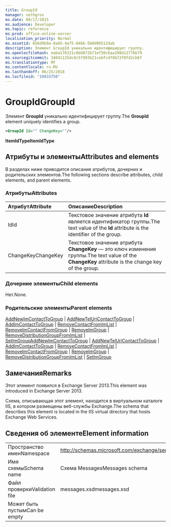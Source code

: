 ```yaml
---
title: GroupId
manager: sethgros
ms.date: 09/17/2015
ms.audience: Developer
ms.topic: reference
ms.prod: office-online-server
localization_priority: Normal
ms.assetid: 656d9b9a-8a65-4a75-8466-5b0d96512dab
description: Элемент GroupId уникально идентифицирует группу.
ms.openlocfilehash: eaba176321c0dd872b71ef50cbaa298d1277bb79
ms.sourcegitcommit: 34041125dc8c5f993b21cebfc4f8b72f0fd2cb6f
ms.translationtype: MT
ms.contentlocale: ru-RU
ms.lasthandoff: 06/25/2018
ms.locfileid: "19833750"
---
```

# <a name="groupid"></a><span data-ttu-id="5e9f1-103">GroupId</span><span class="sxs-lookup"><span data-stu-id="5e9f1-103">GroupId</span></span>

<span data-ttu-id="5e9f1-104">Элемент **GroupId** уникально идентифицирует группу.</span><span class="sxs-lookup"><span data-stu-id="5e9f1-104">The **GroupId** element uniquely identifies a group.</span></span> 
  
```XML
<GroupId Id="" ChangeKey=""/>
```

 <span data-ttu-id="5e9f1-105">**ItemIdType**</span><span class="sxs-lookup"><span data-stu-id="5e9f1-105">**ItemIdType**</span></span>
## <a name="attributes-and-elements"></a><span data-ttu-id="5e9f1-106">Атрибуты и элементы</span><span class="sxs-lookup"><span data-stu-id="5e9f1-106">Attributes and elements</span></span>

<span data-ttu-id="5e9f1-107">В разделах ниже приводится описание атрибутов, дочерних и родительских элементов.</span><span class="sxs-lookup"><span data-stu-id="5e9f1-107">The following sections describe attributes, child elements, and parent elements.</span></span>
  
### <a name="attributes"></a><span data-ttu-id="5e9f1-108">Атрибуты</span><span class="sxs-lookup"><span data-stu-id="5e9f1-108">Attributes</span></span>

|<span data-ttu-id="5e9f1-109">**Атрибут**</span><span class="sxs-lookup"><span data-stu-id="5e9f1-109">**Attribute**</span></span>|<span data-ttu-id="5e9f1-110">**Описание**</span><span class="sxs-lookup"><span data-stu-id="5e9f1-110">**Description**</span></span>|
|:-----|:-----|
|<span data-ttu-id="5e9f1-111">Id</span><span class="sxs-lookup"><span data-stu-id="5e9f1-111">Id</span></span>  <br/> |<span data-ttu-id="5e9f1-112">Текстовое значение атрибута **Id** является идентификатор группы.</span><span class="sxs-lookup"><span data-stu-id="5e9f1-112">The text value of the **Id** attribute is the identifier of the group.</span></span>  <br/> |
|<span data-ttu-id="5e9f1-113">ChangeKey</span><span class="sxs-lookup"><span data-stu-id="5e9f1-113">ChangeKey</span></span>  <br/> |<span data-ttu-id="5e9f1-114">Текстовое значение атрибута **ChangeKey** — это ключ изменения группы.</span><span class="sxs-lookup"><span data-stu-id="5e9f1-114">The text value of the **ChangeKey** attribute is the change key of the group.</span></span>  <br/> |
   
### <a name="child-elements"></a><span data-ttu-id="5e9f1-115">Дочерние элементы</span><span class="sxs-lookup"><span data-stu-id="5e9f1-115">Child elements</span></span>

<span data-ttu-id="5e9f1-116">Нет.</span><span class="sxs-lookup"><span data-stu-id="5e9f1-116">None.</span></span>
  
### <a name="parent-elements"></a><span data-ttu-id="5e9f1-117">Родительские элементы</span><span class="sxs-lookup"><span data-stu-id="5e9f1-117">Parent elements</span></span>

<span data-ttu-id="5e9f1-118">[AddNewImContactToGroup](addnewimcontacttogroup.md) | [AddNewTelUriContactToGroup](addnewteluricontacttogroup.md) | [AddImContactToGroup](addimcontacttogroup.md) | [RemoveContactFromImList](removecontactfromimlist.md) | [RemoveImContactFromGroup](removeimcontactfromgroup.md) | [RemoveImGroup](removeimgroup.md)  |  [RemoveDistributionGroupFromImList](removedistributiongroupfromimlist.md) | [SetImGroup](setimgroup.md)</span><span class="sxs-lookup"><span data-stu-id="5e9f1-118">[AddNewImContactToGroup](addnewimcontacttogroup.md) | [AddNewTelUriContactToGroup](addnewteluricontacttogroup.md) | [AddImContactToGroup](addimcontacttogroup.md) | [RemoveContactFromImList](removecontactfromimlist.md) | [RemoveImContactFromGroup](removeimcontactfromgroup.md) | [RemoveImGroup](removeimgroup.md) | [RemoveDistributionGroupFromImList](removedistributiongroupfromimlist.md) | [SetImGroup](setimgroup.md)</span></span>
  
## <a name="remarks"></a><span data-ttu-id="5e9f1-119">Замечания</span><span class="sxs-lookup"><span data-stu-id="5e9f1-119">Remarks</span></span>

<span data-ttu-id="5e9f1-120">Этот элемент появился в Exchange Server 2013.</span><span class="sxs-lookup"><span data-stu-id="5e9f1-120">This element was introduced in Exchange Server 2013.</span></span>
  
<span data-ttu-id="5e9f1-121">Схема, описывающая этот элемент, находится в виртуальном каталоге IIS, в котором размещены веб-службы Exchange.</span><span class="sxs-lookup"><span data-stu-id="5e9f1-121">The schema that describes this element is located in the IIS virtual directory that hosts Exchange Web Services.</span></span>
  
## <a name="element-information"></a><span data-ttu-id="5e9f1-122">Сведения об элементе</span><span class="sxs-lookup"><span data-stu-id="5e9f1-122">Element information</span></span>

|||
|:-----|:-----|
|<span data-ttu-id="5e9f1-123">Пространство имен</span><span class="sxs-lookup"><span data-stu-id="5e9f1-123">Namespace</span></span>  <br/> |http://schemas.microsoft.com/exchange/services/2006/messages  <br/> |
|<span data-ttu-id="5e9f1-124">Имя схемы</span><span class="sxs-lookup"><span data-stu-id="5e9f1-124">Schema name</span></span>  <br/> |<span data-ttu-id="5e9f1-125">Схема Messages</span><span class="sxs-lookup"><span data-stu-id="5e9f1-125">Messages schema</span></span>  <br/> |
|<span data-ttu-id="5e9f1-126">Файл проверки</span><span class="sxs-lookup"><span data-stu-id="5e9f1-126">Validation file</span></span>  <br/> |<span data-ttu-id="5e9f1-127">messages.xsd</span><span class="sxs-lookup"><span data-stu-id="5e9f1-127">messages.xsd</span></span>  <br/> |
|<span data-ttu-id="5e9f1-128">Может быть пустым</span><span class="sxs-lookup"><span data-stu-id="5e9f1-128">Can be empty</span></span>  <br/> ||
   

